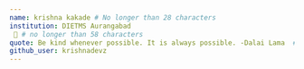 ```yaml
---
name: krishna kakade # No longer than 28 characters
institution: DIETMS Aurangabad
 🚩 # no longer than 58 characters
quote: Be kind whenever possible. It is always possible. -Dalai Lama  # no longer than 100 characters, avoid using quotes(") to guarantee the format remains the same.
github_user: krishnadevz
---
```

